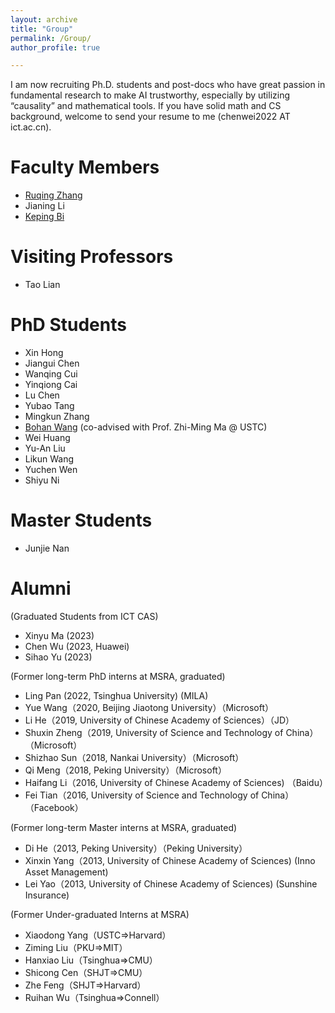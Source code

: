 ```yaml
---
layout: archive
title: "Group"
permalink: /Group/
author_profile: true

---
```

I am now recruiting Ph.D. students and post-docs who have great passion in fundamental research to make AI trustworthy, especially by utilizing “causality” and mathematical tools. If you have solid math and CS background, welcome to send your resume to me (chenwei2022 AT ict.ac.cn).

Faculty Members
======
* [Ruqing Zhang](https://daqingchong.github.io)
* Jianing Li
* [Keping Bi](https://sites.google.com/site/irkepingbi/?pli=1)

Visiting Professors
======
* Tao Lian

PhD Students
======
* Xin Hong
* Jiangui Chen
* Wanqing Cui
* Yinqiong Cai
* Lu Chen
* Yubao Tang
* Mingkun Zhang
* [Bohan Wang](https://bhwangfy.github.io) (co-advised with Prof. Zhi-Ming Ma @ USTC)
* Wei Huang 
* Yu-An Liu
* Likun Wang
* Yuchen Wen 
* Shiyu Ni

Master Students
======
* Junjie Nan 



Alumni
======
(Graduated Students from ICT CAS)
* Xinyu Ma (2023)
* Chen Wu (2023, Huawei)
* Sihao Yu (2023)

(Former long-term PhD interns at MSRA, graduated)
* Ling Pan (2022, Tsinghua University) (MILA)
* Yue Wang（2020, Beijing Jiaotong University）（Microsoft）
* Li He（2019, University of Chinese Academy of Sciences）（JD）
* Shuxin Zheng（2019, University of Science and Technology of China）（Microsoft）
* Shizhao Sun（2018, Nankai University）（Microsoft）
* Qi Meng（2018, Peking University）（Microsoft）
* Haifang Li（2016, University of Chinese Academy of Sciences) （Baidu）
* Fei Tian（2016, University of Science and Technology of China）（Facebook）

(Former long-term Master interns at MSRA, graduated)
* Di He（2013, Peking University）（Peking University）
* Xinxin Yang（2013, University of Chinese Academy of Sciences) (Inno Asset Management) 
* Lei Yao（2013, University of Chinese Academy of Sciences) (Sunshine Insurance)

(Former Under-graduated Interns at MSRA)
* Xiaodong Yang（USTC=>Harvard）
* Ziming Liu（PKU=>MIT）
* Hanxiao Liu（Tsinghua=>CMU）
* Shicong Cen（SHJT=>CMU）
* Zhe Feng（SHJT=>Harvard）
* Ruihan Wu（Tsinghua=>Connell）
